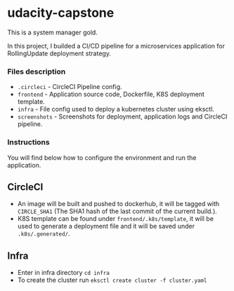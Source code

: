 # udacity-capstone
This is a system manager gold.

In this project, I builded a CI/CD pipeline for a microservices application for RollingUpdate deployment strategy.

### Files description

* `.circleci` - CircleCI Pipeline config.
* `frontend` - Application source code, Dockerfile, K8S deployment template.
* `infra` - File config used to deploy a kubernetes cluster using eksctl.
* `screenshots` - Screenshots for deployment, application logs and CircleCI pipeline.

### Instructions

You will find below how to configure the environment and run the application.

## CircleCI

* An image will be built and pushed to dockerhub, it will be tagged with `CIRCLE_SHA1` (The SHA1 hash of the last commit of the current build.).
* K8S template can be found under `frontend/.k8s/template`, it will be used to generate a deployment file and it will be saved under `.k8s/.generated/`.

## Infra

* Enter in infra directory `cd infra`
* To create the cluster run `eksctl create cluster -f cluster.yaml`
